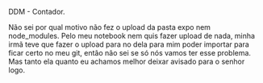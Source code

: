 DDM - Contador.

Não sei por qual motivo não fez o upload da pasta expo nem node_modules. Pelo meu notebook nem quis fazer upload de nada, minha irmã teve que fazer o upload para no dela para mim poder importar para ficar certo no meu git, então não sei se só nós vamos ter esse problema. Mas tanto ela quanto eu achamos melhor deixar avisado para o senhor logo.
